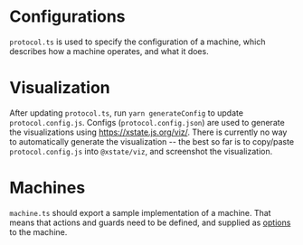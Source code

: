 # Configurations

`protocol.ts` is used to specify the configuration of a machine, which describes how a machine operates, and what it does.

# Visualization

After updating `protocol.ts`, run `yarn generateConfig` to update `protocol.config.js`.
Configs (`protocol.config.json`) are used to generate the visualizations using https://xstate.js.org/viz/.
There is currently no way to automatically generate the visualization -- the best so far is to copy/paste `protocol.config.js` into `@xstate/viz`, and screenshot the visualization.

# Machines

`machine.ts` should export a sample implementation of a machine.
That means that actions and guards need to be defined, and supplied as [options](https://xstate.js.org/docs/guides/machines.html#options) to the machine.
